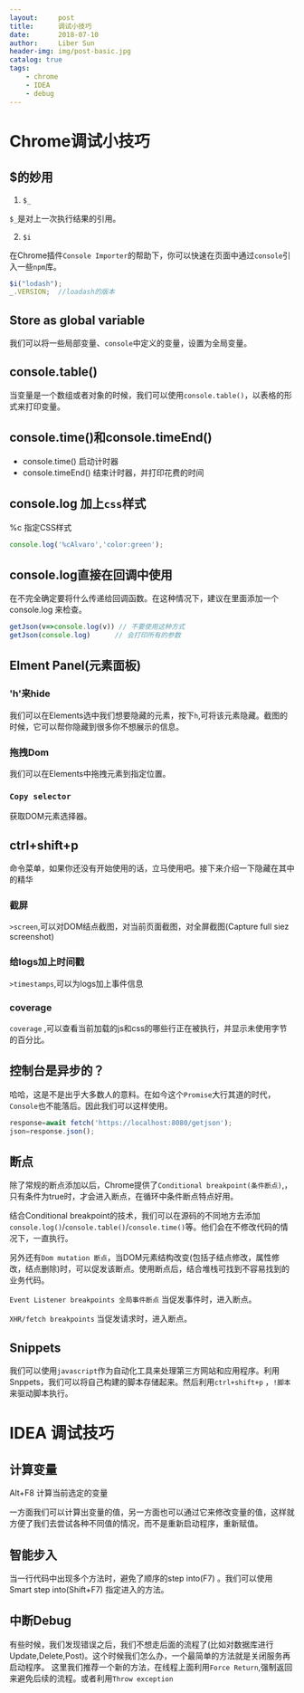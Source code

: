 ```yaml
---
layout:     post
title:      调试小技巧
date:       2018-07-10
author:     Liber Sun
header-img: img/post-basic.jpg
catalog: true
tags:
    - chrome
    - IDEA
    - debug
---
```


# Chrome调试小技巧

## $的妙用

1. `$_`

`$_`是对上一次执行结果的引用。

2. `$i`

在Chrome插件`Console Importer`的帮助下，你可以快速在页面中通过`console`引入一些`npm`库。

```javascript
$i("lodash");
_.VERSION;  //loadash的版本
```

## Store as global variable

我们可以将一些局部变量、`console`中定义的变量，设置为全局变量。

## console.table()

当变量是一个数组或者对象的时候，我们可以使用`console.table()`，以表格的形式来打印变量。

## console.time()和console.timeEnd()

- console.time() 启动计时器
- console.timeEnd() 结束计时器，并打印花费的时间

## console.log 加上`css`样式

%c 指定CSS样式

```javascript
console.log('%cAlvaro','color:green');
```

## console.log直接在回调中使用

在不完全确定要将什么传递给回调函数。在这种情况下，建议在里面添加一个 console.log 来检查。

```javascript
getJson(v=>console.log(v)) // 不要使用这种方式
getJson(console.log)      // 会打印所有的参数
```

## Elment Panel(元素面板)

### 'h'来hide

我们可以在Elements选中我们想要隐藏的元素，按下`h`,可将该元素隐藏。截图的时候，它可以帮你隐藏到很多你不想展示的信息。

### 拖拽Dom

我们可以在Elements中拖拽元素到指定位置。

### `Copy selector`

获取DOM元素选择器。

## ctrl+shift+p

命令菜单，如果你还没有开始使用的话，立马使用吧。接下来介绍一下隐藏在其中的精华

### 截屏

`>screen`,可以对DOM结点截图，对当前页面截图，对全屏截图(Capture full siez screenshot)

### 给logs加上时间戳

`>timestamps`,可以为logs加上事件信息

### coverage

`coverage` ,可以查看当前加载的js和css的哪些行正在被执行，并显示未使用字节的百分比。

## 控制台是异步的？

哈哈，这是不是出乎大多数人的意料。在如今这个`Promise`大行其道的时代，`Console`也不能落后。因此我们可以这样使用。

```javascript
response=await fetch('https://localhost:8080/getjson');
json=response.json();
```

## 断点

除了常规的断点添加以后，Chrome提供了`Conditional breakpoint(条件断点)`,，只有条件为true时，才会进入断点，在循环中条件断点特点好用。

结合Conditional breakpoint的技术，我们可以在源码的不同地方去添加`console.log()`/`console.table()`/`console.time()`等。他们会在不修改代码的情况下，一直执行。

另外还有`Dom mutation 断点`，当DOM元素结构改变(包括子结点修改，属性修改，结点删除)时，可以促发该断点。使用断点后，结合堆栈可找到不容易找到的业务代码。

`Event Listener breakpoints 全局事件断点` 当促发事件时，进入断点。

`XHR/fetch breakpoints` 当促发请求时，进入断点。

## Snippets

我们可以使用`javascript`作为自动化工具来处理第三方网站和应用程序。利用Snppets，我们可以将自己构建的脚本存储起来。然后利用`ctrl+shift+p` ，`!脚本`来驱动脚本执行。

# IDEA 调试技巧

## 计算变量

Alt+F8 计算当前选定的变量 

一方面我们可以计算出变量的值，另一方面也可以通过它来修改变量的值，这样就方便了我们去尝试各种不同值的情况，而不是重新启动程序，重新赋值。

## 智能步入

当一行代码中出现多个方法时，避免了顺序的step into(F7) 。我们可以使用Smart step into(Shift+F7) 指定进入的方法。

## 中断Debug

有些时候，我们发现错误之后，我们不想走后面的流程了(比如对数据库进行Update,Delete,Post)。这个时候我们怎么办，一个最简单的方法就是关闭服务再启动程序。
这里我们推荐一个新的方法，在线程上面利用`Force Return`,强制返回来避免后续的流程。或者利用`Throw exception`
